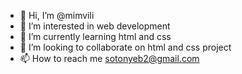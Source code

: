 - 👋 Hi, I’m @mimvili
- 👀 I’m interested in web development
- 🌱 I’m currently learning html and css
- 💞️ I’m looking to collaborate on html and css project
- 📫 How to reach me sotonyeb2@gmail.com

<!---
brownie55/brownie55 is a ✨ special ✨ repository because its `README.md` (this file) appears on your GitHub profile.
You can click the Preview link to take a look at your changes.
--->

